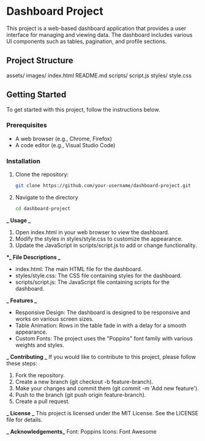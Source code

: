 # Dashboard Project

This project is a web-based dashboard application that provides a user interface for managing and viewing data. The dashboard includes various UI components such as tables, pagination, and profile sections.

## Project Structure

assets/ images/ index.html README.md scripts/ script.js styles/ style.css

## Getting Started

To get started with this project, follow the instructions below.

### Prerequisites

- A web browser (e.g., Chrome, Firefox)
- A code editor (e.g., Visual Studio Code)

### Installation

1. Clone the repository:

   ```sh
   git clone https://github.com/your-username/dashboard-project.git
   ```

2. Navigate to the directory
   ```sh
   cd dashboard-project
   ```

**_ Usage _**

1. Open index.html in your web browser to view the dashboard.
2. Modify the styles in styles/style.css to customize the appearance.
3. Update the JavaScript in scripts/script.js to add or change functionality.

**\*_ File Descriptions _**

- index.html: The main HTML file for the dashboard.
- styles/style.css: The CSS file containing styles for the dashboard.
- scripts/script.js: The JavaScript file containing scripts for the dashboard.

**_ Features _**

- Responsive Design: The dashboard is designed to be responsive and works on various screen sizes.
- Table Animation: Rows in the table fade in with a delay for a smooth appearance.
- Custom Fonts: The project uses the "Poppins" font family with various weights and styles.

**_ Contributing _**
If you would like to contribute to this project, please follow these steps:

1. Fork the repository.
2. Create a new branch (git checkout -b feature-branch).
3. Make your changes and commit them (git commit -m 'Add new feature').
4. Push to the branch (git push origin feature-branch).
5. Create a pull request.

**_ License _**
This project is licensed under the MIT License. See the LICENSE file for details.

**_ Acknowledgements_**
Font: Poppins
Icons: Font Awesome
